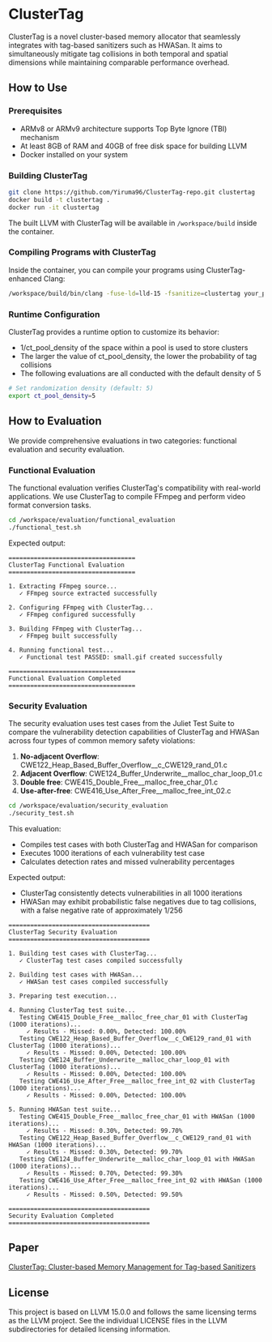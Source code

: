 # ClusterTag
ClusterTag is a novel cluster-based memory allocator that seamlessly integrates with tag-based sanitizers such as HWASan. It aims to simultaneously mitigate tag collisions in both temporal and spatial dimensions while maintaining comparable performance overhead.


## How to Use

### Prerequisites
- ARMv8 or ARMv9 architecture supports Top Byte Ignore (TBI) mechanism
- At least 8GB of RAM and 40GB of free disk space for building LLVM
- Docker installed on your system

### Building ClusterTag

```bash
git clone https://github.com/Yiruma96/ClusterTag-repo.git clustertag
docker build -t clustertag .
docker run -it clustertag
```
The built LLVM with ClusterTag will be available in `/workspace/build` inside the container.

### Compiling Programs with ClusterTag
Inside the container, you can compile your programs using ClusterTag-enhanced Clang:
```bash
/workspace/build/bin/clang -fuse-ld=lld-15 -fsanitize=clustertag your_program.c -o your_program
```

### Runtime Configuration
ClusterTag provides a runtime option to customize its behavior:
- 1/ct_pool_density of the space within a pool is used to store clusters
- The larger the value of ct_pool_density, the lower the probability of tag collisions
- The following evaluations are all conducted with the default density of 5

```bash
# Set randomization density (default: 5)
export ct_pool_density=5
```

## How to Evaluation

We provide comprehensive evaluations in two categories: functional evaluation and security evaluation.

### Functional Evaluation

The functional evaluation verifies ClusterTag's compatibility with real-world applications. We use ClusterTag to compile FFmpeg and perform video format conversion tasks.


```bash
cd /workspace/evaluation/functional_evaluation
./functional_test.sh
```

Expected output:
```
===================================
ClusterTag Functional Evaluation
===================================

1. Extracting FFmpeg source...
   ✓ FFmpeg source extracted successfully

2. Configuring FFmpeg with ClusterTag...
   ✓ FFmpeg configured successfully

3. Building FFmpeg with ClusterTag...
   ✓ FFmpeg built successfully

4. Running functional test...
   ✓ Functional test PASSED: small.gif created successfully

===================================
Functional Evaluation Completed
===================================
```

### Security Evaluation

The security evaluation uses test cases from the Juliet Test Suite to compare the vulnerability detection capabilities of ClusterTag and HWASan across four types of common memory safety violations:

1. **No-adjacent Overflow**: CWE122_Heap_Based_Buffer_Overflow__c_CWE129_rand_01.c
2. **Adjacent Overflow**: CWE124_Buffer_Underwrite__malloc_char_loop_01.c
3. **Double free**: CWE415_Double_Free__malloc_free_char_01.c
4. **Use-after-free**: CWE416_Use_After_Free__malloc_free_int_02.c

```bash
cd /workspace/evaluation/security_evaluation
./security_test.sh
```

This evaluation:
- Compiles test cases with both ClusterTag and HWASan for comparison
- Executes 1000 iterations of each vulnerability test case
- Calculates detection rates and missed vulnerability percentages

Expected output: 
- ClusterTag consistently detects vulnerabilities in all 1000 iterations
- HWASan may exhibit probabilistic false negatives due to tag collisions, with a false negative rate of approximately 1/256
```
=======================================
ClusterTag Security Evaluation
=======================================

1. Building test cases with ClusterTag...
   ✓ ClusterTag test cases compiled successfully

2. Building test cases with HWASan...
   ✓ HWASan test cases compiled successfully

3. Preparing test execution...

4. Running ClusterTag test suite...
   Testing CWE415_Double_Free__malloc_free_char_01 with ClusterTag (1000 iterations)...
     ✓ Results - Missed: 0.00%, Detected: 100.00%
   Testing CWE122_Heap_Based_Buffer_Overflow__c_CWE129_rand_01 with ClusterTag (1000 iterations)...
     ✓ Results - Missed: 0.00%, Detected: 100.00%
   Testing CWE124_Buffer_Underwrite__malloc_char_loop_01 with ClusterTag (1000 iterations)...
     ✓ Results - Missed: 0.00%, Detected: 100.00%
   Testing CWE416_Use_After_Free__malloc_free_int_02 with ClusterTag (1000 iterations)...
     ✓ Results - Missed: 0.00%, Detected: 100.00%

5. Running HWASan test suite...
   Testing CWE415_Double_Free__malloc_free_char_01 with HWASan (1000 iterations)...
     ✓ Results - Missed: 0.30%, Detected: 99.70%
   Testing CWE122_Heap_Based_Buffer_Overflow__c_CWE129_rand_01 with HWASan (1000 iterations)...
     ✓ Results - Missed: 0.30%, Detected: 99.70%
   Testing CWE124_Buffer_Underwrite__malloc_char_loop_01 with HWASan (1000 iterations)...
     ✓ Results - Missed: 0.70%, Detected: 99.30%
   Testing CWE416_Use_After_Free__malloc_free_int_02 with HWASan (1000 iterations)...
     ✓ Results - Missed: 0.50%, Detected: 99.50%

=======================================
Security Evaluation Completed
=======================================
```

## Paper

[ClusterTag: Cluster-based Memory Management for Tag-based Sanitizers]()


## License

This project is based on LLVM 15.0.0 and follows the same licensing terms as the LLVM project. See the individual LICENSE files in the LLVM subdirectories for detailed licensing information.
